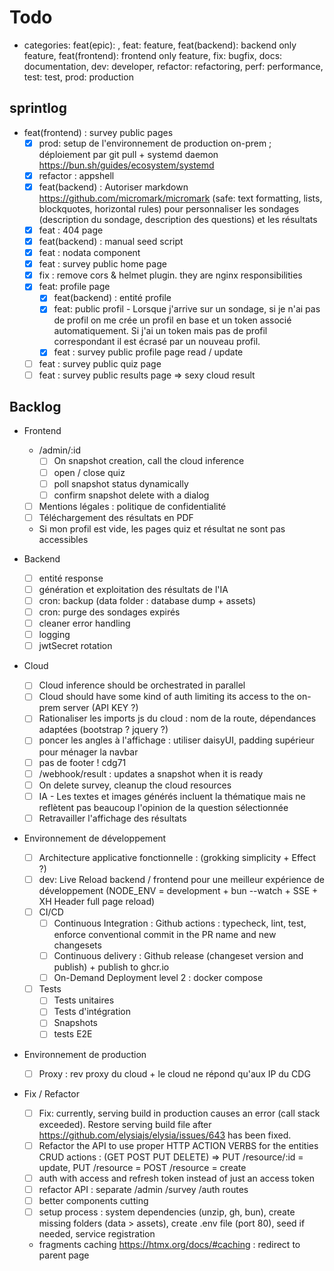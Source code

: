 # Todo

- categories: feat(epic): , feat: feature, feat(backend): backend only feature, feat(frontend): frontend only feature, fix: bugfix, docs: documentation, dev: developer, refactor: refactoring, perf: performance, test: test, prod: production

## sprintlog

- feat(frontend) : survey public pages
  - [x] prod: setup de l'environnement de production on-prem ; déploiement par git pull + systemd daemon <https://bun.sh/guides/ecosystem/systemd>
  - [x] refactor : appshell
  - [x] feat(backend) : Autoriser markdown <https://github.com/micromark/micromark> (safe: text formatting, lists, blockquotes, horizontal rules) pour personnaliser les sondages (description du sondage, description des questions) et les résultats
  - [x] feat : 404 page
  - [x] feat(backend) : manual seed script
  - [x] feat : nodata component
  - [x] feat : survey public home page
  - [x] fix : remove cors & helmet plugin. they are nginx responsibilities
  - [x] feat: profile page
    - [x] feat(backend) : entité profile
    - [x] feat: public profil - Lorsque j'arrive sur un sondage, si je n'ai pas de profil on me crée un profil en base et un token associé automatiquement. Si j'ai un token mais pas de profil correspondant il est écrasé par un nouveau profil.
    - [x] feat : survey public profile page read / update
  - [ ] feat : survey public quiz page
  - [ ] feat : survey public results page => sexy cloud result

## Backlog

- Frontend

  - /admin/:id
    - [ ] On snapshot creation, call the cloud inference
    - [ ] open / close quiz
    - [ ] poll snapshot status dynamically
    - [ ] confirm snapshot delete with a dialog
  - [ ] Mentions légales : politique de confidentialité
  - [ ] Téléchargement des résultats en PDF
  - Si mon profil est vide, les pages quiz et résultat ne sont pas accessibles

- Backend

  - [ ] entité response
  - [ ] génération et exploitation des résultats de l'IA
  - [ ] cron: backup (data folder : database dump + assets)
  - [ ] cron: purge des sondages expirés
  - [ ] cleaner error handling
  - [ ] logging
  - [ ] jwtSecret rotation

- Cloud

  - [ ] Cloud inference should be orchestrated in parallel
  - [ ] Cloud should have some kind of auth limiting its access to the on-prem server (API KEY ?)
  - [ ] Rationaliser les imports js du cloud : nom de la route, dépendances adaptées (bootstrap ? jquery ?)
  - [ ] poncer les angles à l'affichage : utiliser daisyUI, padding supérieur pour ménager la navbar
  - [ ] pas de footer ! cdg71
  - [ ] /webhook/result : updates a snapshot when it is ready
  - [ ] On delete survey, cleanup the cloud resources
  - [ ] IA - Les textes et images générés incluent la thématique mais ne reflètent pas beaucoup l'opinion de la question sélectionnée
  - [ ] Retravailler l'affichage des résultats

- Environnement de développement

  - [ ] Architecture applicative fonctionnelle : (grokking simplicity + Effect ?)
  - [ ] dev: Live Reload backend / frontend pour une meilleur expérience de développement (NODE_ENV = development + bun --watch + SSE + XH Header full page reload)
  - [ ] CI/CD
    - [ ] Continuous Integration : Github actions : typecheck, lint, test, enforce conventional commit in the PR name and new changesets
    - [ ] Continuous delivery : Github release (changeset version and publish) + publish to ghcr.io
    - [ ] On-Demand Deployment level 2 : docker compose
  - [ ] Tests
    - [ ] Tests unitaires
    - [ ] Tests d'intégration
    - [ ] Snapshots
    - [ ] tests E2E

- Environnement de production

  - [ ] Proxy : rev proxy du cloud + le cloud ne répond qu'aux IP du CDG

- Fix / Refactor

  - [ ] Fix: currently, serving build in production causes an error (call stack exceeded). Restore serving build file after <https://github.com/elysiajs/elysia/issues/643> has been fixed.
  - [ ] Refactor the API to use proper HTTP ACTION VERBS for the entities CRUD actions : (GET POST PUT DELETE) => PUT /resource/:id = update, PUT /resource = POST /resource = create
  - [ ] auth with access and refresh token instead of just an access token
  - [ ] refactor API : separate /admin /survey /auth routes
  - [ ] better components cutting
  - [ ] setup process : system dependencies (unzip, gh, bun), create missing folders (data > assets), create .env file (port 80), seed if needed, service registration
  - fragments caching <https://htmx.org/docs/#caching> : redirect to parent page
